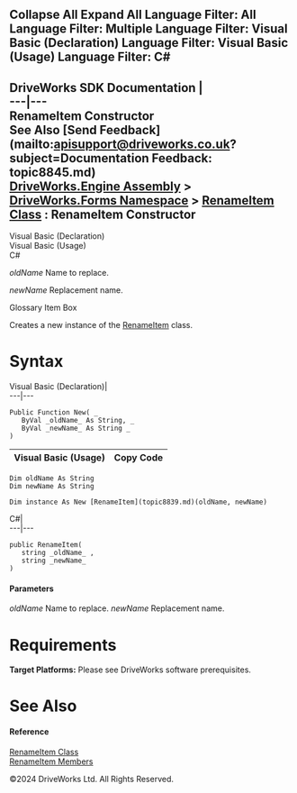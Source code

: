        

 Collapse All Expand All  Language Filter: All  Language Filter: Multiple  Language Filter: Visual Basic (Declaration) Language Filter: Visual Basic (Usage) Language Filter: C#  
---  
DriveWorks SDK Documentation  |   
---|---  
RenameItem Constructor   
See Also [Send Feedback](mailto:apisupport@driveworks.co.uk?subject=Documentation Feedback: topic8845.md)  
[DriveWorks.Engine Assembly](topic2156.md) > [DriveWorks.Forms Namespace](topic7266.md) > [RenameItem Class](topic8839.md) : RenameItem Constructor  
---  
  
Visual Basic (Declaration)    
Visual Basic (Usage)    
C# 

_oldName_
    Name to replace.

_newName_
    Replacement name.

Glossary Item Box

Creates a new instance of the [RenameItem](topic8839.md) class. 

# Syntax

Visual Basic (Declaration)|   
---|---  
      
    
    Public Function New( _
       ByVal _oldName_ As String, _
       ByVal _newName_ As String _
    )  
  
Visual Basic (Usage)| Copy Code  
---|---  
      
    
    Dim oldName As String
    Dim newName As String
     
    Dim instance As New [RenameItem](topic8839.md)(oldName, newName)  
  
C#|   
---|---  
      
    
    public RenameItem( 
       string _oldName_ ,
       string _newName_
    )  
  
#### Parameters

 _oldName_
    Name to replace.
_newName_
    Replacement name.

# Requirements

**Target Platforms:** Please see DriveWorks software prerequisites.

# See Also

#### Reference

[RenameItem Class](topic8839.md)   
[RenameItem Members](topic8840.md)

©2024 DriveWorks Ltd. All Rights Reserved.
